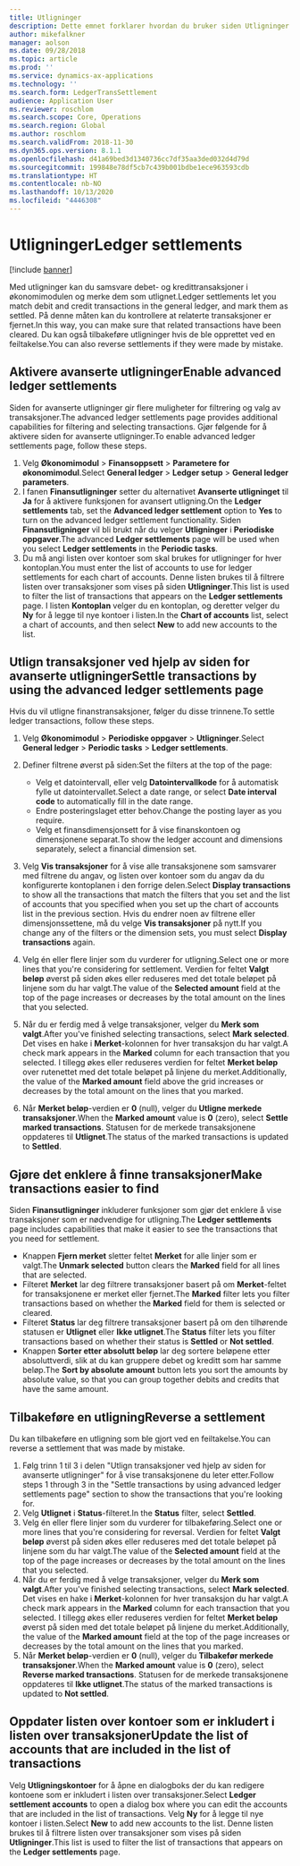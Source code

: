 ```yaml
---
title: Utligninger
description: Dette emnet forklarer hvordan du bruker siden Utligninger til å utligne finanstransaksjoner og tilbakeføre utligninger.
author: mikefalkner
manager: aolson
ms.date: 09/28/2018
ms.topic: article
ms.prod: ''
ms.service: dynamics-ax-applications
ms.technology: ''
ms.search.form: LedgerTransSettlement
audience: Application User
ms.reviewer: roschlom
ms.search.scope: Core, Operations
ms.search.region: Global
ms.author: roschlom
ms.search.validFrom: 2018-11-30
ms.dyn365.ops.version: 8.1.1
ms.openlocfilehash: d41a69bed3d1340736cc7df35aa3ded032d4d79d
ms.sourcegitcommit: 199848e78df5cb7c439b001bdbe1ece963593cdb
ms.translationtype: HT
ms.contentlocale: nb-NO
ms.lasthandoff: 10/13/2020
ms.locfileid: "4446308"
---
```

# <a name="ledger-settlements"></a><span data-ttu-id="594e9-103">Utligninger</span><span class="sxs-lookup"><span data-stu-id="594e9-103">Ledger settlements</span></span>

[!include [banner](../includes/banner.md)]

<span data-ttu-id="594e9-104">Med utligninger kan du samsvare debet- og kredittransaksjoner i økonomimodulen og merke dem som utlignet.</span><span class="sxs-lookup"><span data-stu-id="594e9-104">Ledger settlements let you match debit and credit transactions in the general ledger, and mark them as settled.</span></span> <span data-ttu-id="594e9-105">På denne måten kan du kontrollere at relaterte transaksjoner er fjernet.</span><span class="sxs-lookup"><span data-stu-id="594e9-105">In this way, you can make sure that related transactions have been cleared.</span></span> <span data-ttu-id="594e9-106">Du kan også tilbakeføre utligninger hvis de ble opprettet ved en feiltakelse.</span><span class="sxs-lookup"><span data-stu-id="594e9-106">You can also reverse settlements if they were made by mistake.</span></span>

## <a name="enable-advanced-ledger-settlements"></a><span data-ttu-id="594e9-107">Aktivere avanserte utligninger</span><span class="sxs-lookup"><span data-stu-id="594e9-107">Enable advanced ledger settlements</span></span>

<span data-ttu-id="594e9-108">Siden for avanserte utligninger gir flere muligheter for filtrering og valg av transaksjoner.</span><span class="sxs-lookup"><span data-stu-id="594e9-108">The advanced ledger settlements page provides additional capabilities for filtering and selecting transactions.</span></span> <span data-ttu-id="594e9-109">Gjør følgende for å aktivere siden for avanserte utligninger.</span><span class="sxs-lookup"><span data-stu-id="594e9-109">To enable advanced ledger settlements page, follow these steps.</span></span>

1. <span data-ttu-id="594e9-110">Velg **Økonomimodul** \> **Finansoppsett** \> **Parametere for økonomimodul**.</span><span class="sxs-lookup"><span data-stu-id="594e9-110">Select **General ledger** \> **Ledger setup** \> **General ledger parameters**.</span></span> 
2. <span data-ttu-id="594e9-111">I fanen **Finansutligninger** setter du alternativet **Avanserte utligninget** til **Ja** for å aktivere funksjonen for avansert utligning.</span><span class="sxs-lookup"><span data-stu-id="594e9-111">On the **Ledger settlements** tab, set the **Advanced ledger settlement** option to **Yes** to turn on the advanced ledger settlement functionality.</span></span> <span data-ttu-id="594e9-112">Siden **Finansutligninger** vil bli brukt når du velger **Utligninger** i **Periodiske oppgaver**.</span><span class="sxs-lookup"><span data-stu-id="594e9-112">The advanced **Ledger settlements** page will be used when you select **Ledger settlements** in the **Periodic tasks**.</span></span> 
3. <span data-ttu-id="594e9-113">Du må angi listen over kontoer som skal brukes for utligninger for hver kontoplan.</span><span class="sxs-lookup"><span data-stu-id="594e9-113">You must enter the list of accounts to use for ledger settlements for each chart of accounts.</span></span> <span data-ttu-id="594e9-114">Denne listen brukes til å filtrere listen over transaksjoner som vises på siden **Utligninger**.</span><span class="sxs-lookup"><span data-stu-id="594e9-114">This list is used to filter the list of transactions that appears on the **Ledger settlements** page.</span></span> <span data-ttu-id="594e9-115">I listen **Kontoplan** velger du en kontoplan, og deretter velger du **Ny** for å legge til nye kontoer i listen.</span><span class="sxs-lookup"><span data-stu-id="594e9-115">In the **Chart of accounts** list, select a chart of accounts, and then select **New** to add new accounts to the list.</span></span>

## <a name="settle-transactions-by-using-the-advanced-ledger-settlements-page"></a><span data-ttu-id="594e9-116">Utlign transaksjoner ved hjelp av siden for avanserte utligninger</span><span class="sxs-lookup"><span data-stu-id="594e9-116">Settle transactions by using the advanced ledger settlements page</span></span>

<span data-ttu-id="594e9-117">Hvis du vil utligne finanstransaksjoner, følger du disse trinnene.</span><span class="sxs-lookup"><span data-stu-id="594e9-117">To settle ledger transactions, follow these steps.</span></span>

1. <span data-ttu-id="594e9-118">Velg **Økonomimodul** \> **Periodiske oppgaver** \> **Utligninger**.</span><span class="sxs-lookup"><span data-stu-id="594e9-118">Select **General ledger** \> **Periodic tasks** \> **Ledger settlements**.</span></span>
2. <span data-ttu-id="594e9-119">Definer filtrene øverst på siden:</span><span class="sxs-lookup"><span data-stu-id="594e9-119">Set the filters at the top of the page:</span></span>

    - <span data-ttu-id="594e9-120">Velg et datointervall, eller velg **Datointervallkode** for å automatisk fylle ut datointervallet.</span><span class="sxs-lookup"><span data-stu-id="594e9-120">Select a date range, or select **Date interval code** to automatically fill in the date range.</span></span>
    - <span data-ttu-id="594e9-121">Endre posteringslaget etter behov.</span><span class="sxs-lookup"><span data-stu-id="594e9-121">Change the posting layer as you require.</span></span>
    - <span data-ttu-id="594e9-122">Velg et finansdimensjonsett for å vise finanskontoen og dimensjonene separat.</span><span class="sxs-lookup"><span data-stu-id="594e9-122">To show the ledger account and dimensions separately, select a financial dimension set.</span></span>

3. <span data-ttu-id="594e9-123">Velg **Vis transaksjoner** for å vise alle transaksjonene som samsvarer med filtrene du angav, og listen over kontoer som du angav da du konfigurerte kontoplanen i den forrige delen.</span><span class="sxs-lookup"><span data-stu-id="594e9-123">Select **Display transactions** to show all the transactions that match the filters that you set and the list of accounts that you specified when you set up the chart of accounts list in the previous section.</span></span> <span data-ttu-id="594e9-124">Hvis du endrer noen av filtrene eller dimensjonssettene, må du velge **Vis transaksjoner** på nytt.</span><span class="sxs-lookup"><span data-stu-id="594e9-124">If you change any of the filters or the dimension sets, you must select **Display transactions** again.</span></span>
4. <span data-ttu-id="594e9-125">Velg én eller flere linjer som du vurderer for utligning.</span><span class="sxs-lookup"><span data-stu-id="594e9-125">Select one or more lines that you're considering for settlement.</span></span> <span data-ttu-id="594e9-126">Verdien for feltet **Valgt beløp** øverst på siden økes eller reduseres med det totale beløpet på linjene som du har valgt.</span><span class="sxs-lookup"><span data-stu-id="594e9-126">The value of the **Selected amount** field at the top of the page increases or decreases by the total amount on the lines that you selected.</span></span>
5. <span data-ttu-id="594e9-127">Når du er ferdig med å velge transaksjoner, velger du **Merk som valgt**.</span><span class="sxs-lookup"><span data-stu-id="594e9-127">After you've finished selecting transactions, select **Mark selected**.</span></span> <span data-ttu-id="594e9-128">Det vises en hake i **Merket**-kolonnen for hver transaksjon du har valgt.</span><span class="sxs-lookup"><span data-stu-id="594e9-128">A check mark appears in the **Marked** column for each transaction that you selected.</span></span> <span data-ttu-id="594e9-129">I tillegg økes eller reduseres verdien for feltet **Merket beløp** over rutenettet med det totale beløpet på linjene du merket.</span><span class="sxs-lookup"><span data-stu-id="594e9-129">Additionally, the value of the **Marked amount** field above the grid increases or decreases by the total amount on the lines that you marked.</span></span>
6. <span data-ttu-id="594e9-130">Når **Merket beløp**-verdien er **0** (null), velger du **Utligne merkede transaksjoner**.</span><span class="sxs-lookup"><span data-stu-id="594e9-130">When the **Marked amount** value is **0** (zero), select **Settle marked transactions**.</span></span> <span data-ttu-id="594e9-131">Statusen for de merkede transaksjonene oppdateres til **Utlignet**.</span><span class="sxs-lookup"><span data-stu-id="594e9-131">The status of the marked transactions is updated to **Settled**.</span></span>

## <a name="make-transactions-easier-to-find"></a><span data-ttu-id="594e9-132">Gjøre det enklere å finne transaksjoner</span><span class="sxs-lookup"><span data-stu-id="594e9-132">Make transactions easier to find</span></span>

<span data-ttu-id="594e9-133">Siden **Finansutligninger** inkluderer funksjoner som gjør det enklere å vise transaksjoner som er nødvendige for utligning.</span><span class="sxs-lookup"><span data-stu-id="594e9-133">The **Ledger settlements** page includes capabilities that make it easier to see the transactions that you need for settlement.</span></span>

- <span data-ttu-id="594e9-134">Knappen **Fjern merket** sletter feltet **Merket** for alle linjer som er valgt.</span><span class="sxs-lookup"><span data-stu-id="594e9-134">The **Unmark selected** button clears the **Marked** field for all lines that are selected.</span></span>
- <span data-ttu-id="594e9-135">Filteret **Merket** lar deg filtrere transaksjoner basert på om **Merket**-feltet for transaksjonene er merket eller fjernet.</span><span class="sxs-lookup"><span data-stu-id="594e9-135">The **Marked** filter lets you filter transactions based on whether the **Marked** field for them is selected or cleared.</span></span>
- <span data-ttu-id="594e9-136">Filteret **Status** lar deg filtrere transaksjoner basert på om den tilhørende statusen er **Utlignet** eller **Ikke utlignet**.</span><span class="sxs-lookup"><span data-stu-id="594e9-136">The **Status** filter lets you filter transactions based on whether their status is **Settled** or **Not settled**.</span></span>
- <span data-ttu-id="594e9-137">Knappen **Sorter etter absolutt beløp** lar deg sortere beløpene etter absoluttverdi, slik at du kan gruppere debet og kreditt som har samme beløp.</span><span class="sxs-lookup"><span data-stu-id="594e9-137">The **Sort by absolute amount** button lets you sort the amounts by absolute value, so that you can group together debits and credits that have the same amount.</span></span>

## <a name="reverse-a-settlement"></a><span data-ttu-id="594e9-138">Tilbakeføre en utligning</span><span class="sxs-lookup"><span data-stu-id="594e9-138">Reverse a settlement</span></span>

<span data-ttu-id="594e9-139">Du kan tilbakeføre en utligning som ble gjort ved en feiltakelse.</span><span class="sxs-lookup"><span data-stu-id="594e9-139">You can reverse a settlement that was made by mistake.</span></span>

1. <span data-ttu-id="594e9-140">Følg trinn 1 til 3 i delen "Utlign transaksjoner ved hjelp av siden for avanserte utligninger" for å vise transaksjonene du leter etter.</span><span class="sxs-lookup"><span data-stu-id="594e9-140">Follow steps 1 through 3 in the "Settle transactions by using advanced ledger settlements page" section to show the transactions that you're looking for.</span></span>
2. <span data-ttu-id="594e9-141">Velg **Utlignet** i **Status**-filteret.</span><span class="sxs-lookup"><span data-stu-id="594e9-141">In the **Status** filter, select **Settled**.</span></span>
3. <span data-ttu-id="594e9-142">Velg én eller flere linjer som du vurderer for tilbakeføring.</span><span class="sxs-lookup"><span data-stu-id="594e9-142">Select one or more lines that you're considering for reversal.</span></span> <span data-ttu-id="594e9-143">Verdien for feltet **Valgt beløp** øverst på siden økes eller reduseres med det totale beløpet på linjene som du har valgt.</span><span class="sxs-lookup"><span data-stu-id="594e9-143">The value of the **Selected amount** field at the top of the page increases or decreases by the total amount on the lines that you selected.</span></span>
4. <span data-ttu-id="594e9-144">Når du er ferdig med å velge transaksjoner, velger du **Merk som valgt**.</span><span class="sxs-lookup"><span data-stu-id="594e9-144">After you've finished selecting transactions, select **Mark selected**.</span></span> <span data-ttu-id="594e9-145">Det vises en hake i **Merket**-kolonnen for hver transaksjon du har valgt.</span><span class="sxs-lookup"><span data-stu-id="594e9-145">A check mark appears in the **Marked** column for each transaction that you selected.</span></span> <span data-ttu-id="594e9-146">I tillegg økes eller reduseres verdien for feltet **Merket beløp** øverst på siden med det totale beløpet på linjene du merket.</span><span class="sxs-lookup"><span data-stu-id="594e9-146">Additionally, the value of the **Marked amount** field at the top of the page increases or decreases by the total amount on the lines that you marked.</span></span>
5. <span data-ttu-id="594e9-147">Når **Merket beløp**-verdien er **0** (null), velger du **Tilbakefør merkede transaksjoner**.</span><span class="sxs-lookup"><span data-stu-id="594e9-147">When the **Marked amount** value is **0** (zero), select **Reverse marked transactions**.</span></span> <span data-ttu-id="594e9-148">Statusen for de merkede transaksjonene oppdateres til **Ikke utlignet**.</span><span class="sxs-lookup"><span data-stu-id="594e9-148">The status of the marked transactions is updated to **Not settled**.</span></span>

## <a name="update-the-list-of-accounts-that-are-included-in-the-list-of-transactions"></a><span data-ttu-id="594e9-149">Oppdater listen over kontoer som er inkludert i listen over transaksjoner</span><span class="sxs-lookup"><span data-stu-id="594e9-149">Update the list of accounts that are included in the list of transactions</span></span>

<span data-ttu-id="594e9-150">Velg **Utligningskontoer** for å åpne en dialogboks der du kan redigere kontoene som er inkludert i listen over transaksjoner.</span><span class="sxs-lookup"><span data-stu-id="594e9-150">Select **Ledger settlement accounts** to open a dialog box where you can edit the accounts that are included in the list of transactions.</span></span> <span data-ttu-id="594e9-151">Velg **Ny** for å legge til nye kontoer i listen.</span><span class="sxs-lookup"><span data-stu-id="594e9-151">Select **New** to add new accounts to the list.</span></span> <span data-ttu-id="594e9-152">Denne listen brukes til å filtrere listen over transaksjoner som vises på siden **Utligninger**.</span><span class="sxs-lookup"><span data-stu-id="594e9-152">This list is used to filter the list of transactions that appears on the **Ledger settlements** page.</span></span>
